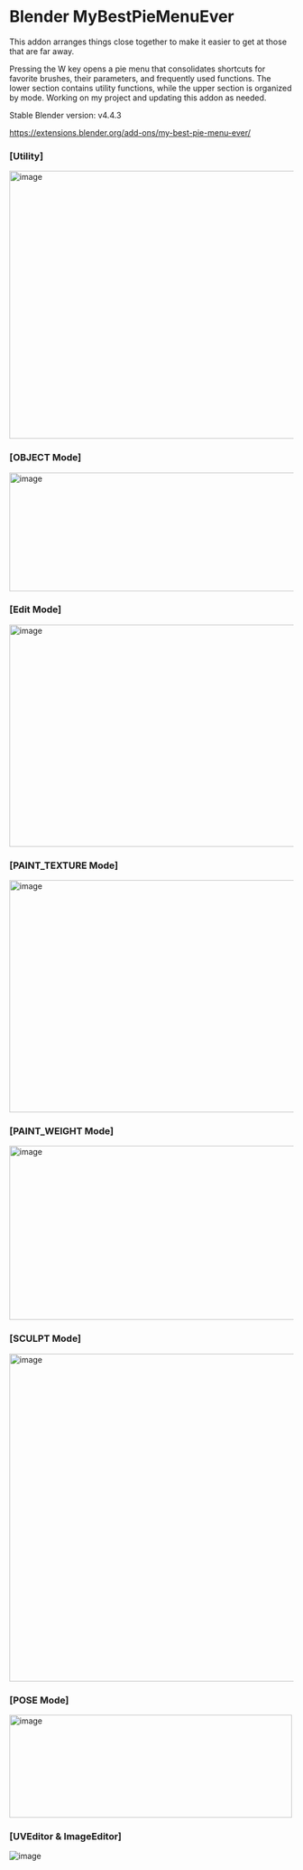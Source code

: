 # Blender MyBestPieMenuEver

This addon arranges things close together to make it easier to get at those that are far away.

Pressing the W key opens a pie menu that consolidates shortcuts for favorite brushes, their parameters, and frequently used functions. The lower section contains utility functions, while the upper section is organized by mode. Working on my project and updating this addon as needed.

Stable Blender version: v4.4.3

https://extensions.blender.org/add-ons/my-best-pie-menu-ever/


### [Utility]

<img width="1039" height="474" alt="image" src="https://github.com/user-attachments/assets/c8ba72dc-2446-40a3-8d96-d532440ebbd2" />

### [OBJECT Mode]

<img width="578" height="210" alt="image" src="https://github.com/user-attachments/assets/7fd425a2-109f-4309-89a5-06cb733762c8" />

### [Edit Mode]

<img width="753" height="393" alt="image" src="https://github.com/user-attachments/assets/e0a53fac-25ad-400f-bdaa-4ff57f08af8c" />

### [PAINT_TEXTURE Mode]

<img width="836" height="411" alt="image" src="https://github.com/user-attachments/assets/99cb69cc-c05f-454b-b8dd-0e55b9512249" />

### [PAINT_WEIGHT Mode]

<img width="910" height="308" alt="image" src="https://github.com/user-attachments/assets/e8764865-ea8a-4cf4-8cdd-146cad978430" />

### [SCULPT Mode]

<img width="994" height="580" alt="image" src="https://github.com/user-attachments/assets/5e617154-2b12-491f-b80f-ef1d6de69505" />

### [POSE Mode]

<img width="501" height="182" alt="image" src="https://github.com/user-attachments/assets/67ce23e3-1326-46b8-a115-c4038cb88fd8" />

### [UVEditor & ImageEditor]

![image](https://github.com/user-attachments/assets/5f8d63e4-62c9-4450-8be4-9944b2dc7cc8)
